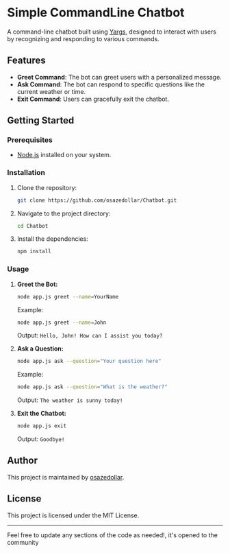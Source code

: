 # Simple CommandLine Chatbot

A command-line chatbot built using [Yargs](https://yargs.js.org/), designed to interact with users by recognizing and responding to various commands.

## Features

- **Greet Command**: The bot can greet users with a personalized message.
- **Ask Command**: The bot can respond to specific questions like the current weather or time.
- **Exit Command**: Users can gracefully exit the chatbot.

## Getting Started

### Prerequisites

- [Node.js](https://nodejs.org/) installed on your system.

### Installation

1. Clone the repository:

   ```bash
   git clone https://github.com/osazedollar/Chatbot.git
   ```

2. Navigate to the project directory:

   ```bash
   cd Chatbot
   ```

3. Install the dependencies:

   ```bash
   npm install
   ```

### Usage

1. **Greet the Bot:**

   ```bash
   node app.js greet --name=YourName
   ```

   Example:
   
   ```bash
   node app.js greet --name=John
   ```

   Output: `Hello, John! How can I assist you today?`

2. **Ask a Question:**

   ```bash
   node app.js ask --question="Your question here"
   ```

   Example:

   ```bash
   node app.js ask --question="What is the weather?"
   ```

   Output: `The weather is sunny today!`

3. **Exit the Chatbot:**

   ```bash
   node app.js exit
   ```

   Output: `Goodbye!`

## Author

This project is maintained by [osazedollar](https://github.com/osazedollar).

## License

This project is licensed under the MIT License.

---

Feel free to update any sections of the code as needed!, it's opened to 
the community
